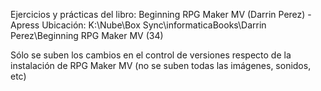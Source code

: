 Ejercicios y prácticas del libro:
Beginning RPG Maker MV (Darrin Perez) - Apress
Ubicación: K:\Nube\Box Sync\informaticaBooks\Darrin Perez\Beginning RPG Maker MV (34)

Sólo se suben los cambios en el control de versiones respecto de la instalación de RPG Maker MV (no se suben todas las imágenes, sonidos, etc)